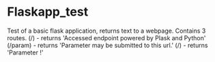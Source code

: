# Flaskapp_test
Test of a basic flask application, returns text to a webpage.
Contains 3 routes.
(/) - returns 'Accessed endpoint powered by Plask and Python'
(/param) - returns 'Parameter may be submitted to this url.'
(/<name>) - returns 'Parameter <name>!'
